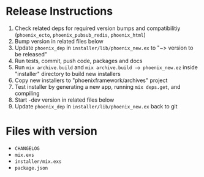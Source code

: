 # Release Instructions

  1. Check related deps for required version bumps and compatibilitiy (`phoenix_ecto`, `phoenix_pubsub_redis`, `phoenix_html`)
  2. Bump version in related files below
  3. Update `phoenix_dep` in `installer/lib/phoenix_new.ex` to "~> version to be released"
  4. Run tests, commit, push code, packages and docs
  5. Run `mix archive.build` and `mix archive.build -o phoenix_new.ez` inside "installer" directory to build new installers
  6. Copy new installers to "phoenixframework/archives" project
  7. Test installer by generating a new app, running `mix deps.get`, and compiling
  8. Start -dev version in related files below
  9. Update `phoenix_dep` in `installer/lib/phoenix_new.ex` back to git

# Files with version

* `CHANGELOG`
* `mix.exs`
* `installer/mix.exs`
* `package.json`